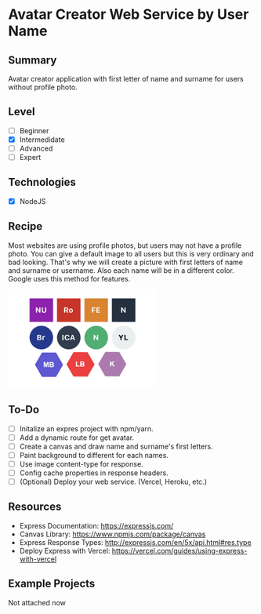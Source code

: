 # Avatar Creator Web Service by User Name

## Summary

Avatar creator application with first letter of name and surname for users without profile photo.

## Level

- [ ] Beginner
- [x] Intermedidate
- [ ] Advanced
- [ ] Expert

## Technologies

- [x] NodeJS

## Recipe

Most websites are using profile photos, but users may not have a profile photo. You can give a default image to all users but this is very ordinary and bad looking. That's why we will create a picture with first letters of name and surname or username. Also each name will be in a different color. Google uses this method for features.

<img src="https://raw.githubusercontent.com/hicay/react-native-text-avatar/master/demo.jpg" alt="example" height="200"/>

## To-Do

- [ ] Initalize an expres project with npm/yarn.
- [ ] Add a dynamic route for get avatar.
- [ ] Create a canvas and draw name and surname's first letters.
- [ ] Paint background to different for each names.
- [ ] Use image content-type for response.
- [ ] Config cache properties in response headers.
- [ ] (Optional) Deploy your web service. (Vercel, Heroku, etc.)

## Resources

- Express Documentation: https://expressjs.com/
- Canvas Library: https://www.npmjs.com/package/canvas
- Express Response Types: http://expressjs.com/en/5x/api.html#res.type
- Deploy Express with Vercel: https://vercel.com/guides/using-express-with-vercel

## Example Projects

Not attached now

